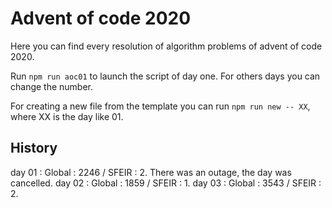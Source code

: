 # Advent of code 2020

Here you can find every resolution of algorithm problems of advent of code 2020.

Run `npm run aoc01` to launch the script of day one. For others days you can change the number.

For creating a new file from the template you can run `npm run new -- XX`, where XX is the day like 01.

## History

day 01 : Global : 2246 / SFEIR : 2. There was an outage, the day was cancelled.
day 02 : Global : 1859 / SFEIR : 1.
day 03 : Global : 3543 / SFEIR : 2.